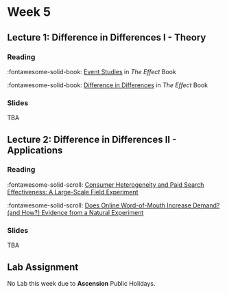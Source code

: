 # Week 5

## Lecture 1: Difference in Differences I - Theory

### Reading

 :fontawesome-solid-book: [Event Studies](https://theeffectbook.net/ch-EventStudies.html) in *The Effect* Book

 :fontawesome-solid-book: [Difference in Differences](https://theeffectbook.net/ch-DifferenceinDifference.html) in *The Effect* Book

### Slides

TBA
<!-- :fontawesome-solid-file-pdf: [Lecture 6 Slides][l06-student] -->

<!-- :fontawesome-solid-code:  [Git Hub Repo][l06-code] -->

## Lecture 2: Difference in Differences II - Applications

### Reading 

:fontawesome-solid-scroll: [Consumer Heterogeneity and Paid Search Effectiveness: A Large-Scale Field Experiment](https://onlinelibrary.wiley.com/doi/abs/10.3982/ECTA12423)

:fontawesome-solid-scroll: [Does Online Word-of-Mouth Increase Demand? (and How?) Evidence from a Natural Experiment](https://pubsonline.informs.org/doi/10.1287/mksc.2017.1045)

### Slides 

TBA
<!-- :fontawesome-solid-file-pdf: [Lecture 6A Slides][l06a-student] -->

## Lab Assignment

No Lab this week due to **Ascension** Public Holidays.

[l06-student]: ../assets/lectures/week-05/l06_did_student.pdf
[l06a-student]: ../assets/lectures/week-05/l06a-did_applications.pdf
[l06-code]: https://github.com/tisem-digital-marketing/smwa-quasiexp-did-code
